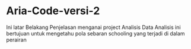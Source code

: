 # Aria-Code-versi-2
Ini latar Belakang Penjelasan menganai project Analisis Data
Analisis ini bertujuan untuk mengetahu pola sebaran schooling yang terjadi di dalam perairan
